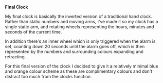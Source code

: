 <b>Final Clock</b>

My final clock is basically the inverted version of a traditional hand clock. Rather than static numbers and moving arms, I've made it so my clock has a single static arm, and rotating wheels representing the hours, minutes and seconds of the current time. 

In addition there's an inner wheel which is only triggered when the alarm is set, counting down 20 seconds until the alarm goes off, which is then represented by the numbers and surrounding colours expanding and retracting.

For this final version of the clock I decided to give it a relatively minimal blue and orange colour scheme as these are complimentary colours and don't distract too much from the clocks function.




